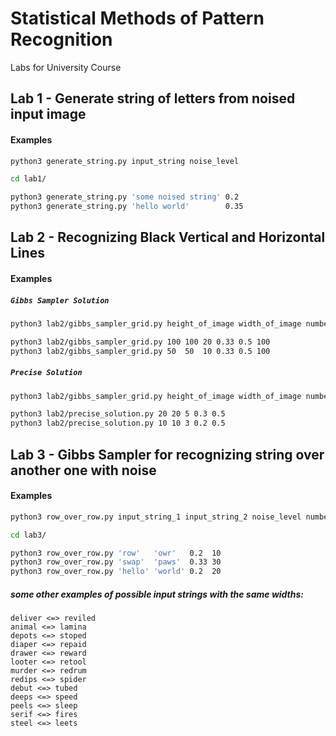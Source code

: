 # Statistical Methods of Pattern Recognition
Labs for University Course     

## Lab 1 - Generate string of letters from noised input image
#### Examples
```bash
python3 generate_string.py input_string noise_level

cd lab1/

python3 generate_string.py 'some noised string' 0.2
python3 generate_string.py 'hello world'        0.35
```
## Lab 2 - Recognizing Black Vertical and Horizontal Lines
#### Examples
##### `Gibbs Sampler Solution`

```bash
python3 lab2/gibbs_sampler_grid.py height_of_image width_of_image number_of_generated_lines noise_level column_probability number_of_iterations

python3 lab2/gibbs_sampler_grid.py 100 100 20 0.33 0.5 100
python3 lab2/gibbs_sampler_grid.py 50  50  10 0.33 0.5 100
```
##### `Precise Solution`

```bash
python3 lab2/gibbs_sampler_grid.py height_of_image width_of_image number_of_generated_lines noise_level column_probability

python3 lab2/precise_solution.py 20 20 5 0.3 0.5
python3 lab2/precise_solution.py 10 10 3 0.2 0.5
```
## Lab 3 - Gibbs Sampler for recognizing string over another one with noise
#### Examples
```bash
python3 row_over_row.py input_string_1 input_string_2 noise_level number_of_iterations

cd lab3/

python3 row_over_row.py 'row'   'owr'   0.2  10
python3 row_over_row.py 'swap'  'paws'  0.33 30
python3 row_over_row.py 'hello' 'world' 0.2  20
```
##### some other examples of possible input strings with the same widths:
```
deliver <=> reviled
animal <=> lamina
depots <=> stoped
diaper <=> repaid
drawer <=> reward
looter <=> retool
murder <=> redrum
redips <=> spider
debut <=> tubed
deeps <=> speed
peels <=> sleep
serif <=> fires
steel <=> leets
````
